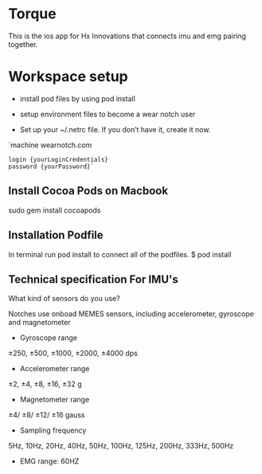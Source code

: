 # Torque
This is the ios app for Hx Innovations that connects imu and emg pairing together.

# Workspace setup 
- install pod files by using pod install
- setup environment files to become a wear notch user

- Set up your ~/.netrc file. If you don’t have it, create it now.

`machine wearnotch.com

    login {yourLoginCredentials}
    password {yourPassword}`

## Install Cocoa Pods on Macbook 
sudo gem install cocoapods

## Installation Podfile
In terminal run pod install to connect all of the podfiles.
$ pod install 

## Technical specification For IMU's
What kind of sensors do you use?

Notches use onboad MEMES sensors, including accelerometer, gyroscope and magnetometer

- Gyroscope range

±250, ±500, ±1000, ±2000, ±4000 dps

- Accelerometer range

±2, ±4, ±8, ±16, ±32 g

- Magnetometer range

±4/ ±8/ ±12/ ±16 gauss

- Sampling frequency

5Hz, 10Hz, 20Hz, 40Hz, 50Hz, 100Hz, 125Hz, 200Hz, 333Hz, 500Hz

- EMG range: 
60HZ 

